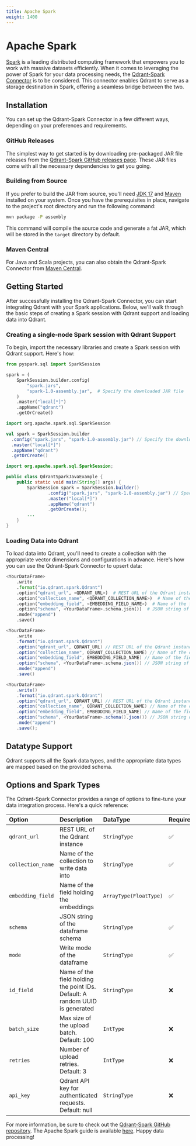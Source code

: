 ```yaml
---
title: Apache Spark
weight: 1400
---
```


# Apache Spark

[Spark](https://spark.apache.org/) is a leading distributed computing framework that empowers you to work with massive datasets efficiently. When it comes to leveraging the power of Spark for your data processing needs, the [Qdrant-Spark Connector](https://github.com/qdrant/qdrant-spark) is to be considered. This connector enables Qdrant to serve as a storage destination in Spark, offering a seamless bridge between the two.

## Installation

You can set up the Qdrant-Spark Connector in a few different ways, depending on your preferences and requirements.

### GitHub Releases

The simplest way to get started is by downloading pre-packaged JAR file releases from the [Qdrant-Spark GitHub releases page](https://github.com/qdrant/qdrant-spark/releases). These JAR files come with all the necessary dependencies to get you going.

### Building from Source

If you prefer to build the JAR from source, you'll need [JDK 17](https://www.oracle.com/java/technologies/javase/jdk17-archive-downloads.html) and [Maven](https://maven.apache.org/) installed on your system. Once you have the prerequisites in place, navigate to the project's root directory and run the following command:

```bash
mvn package -P assembly
```

This command will compile the source code and generate a fat JAR, which will be stored in the `target` directory by default.

### Maven Central

For Java and Scala projects, you can also obtain the Qdrant-Spark Connector from [Maven Central](https://central.sonatype.com/artifact/io.qdrant/spark).

## Getting Started

After successfully installing the Qdrant-Spark Connector, you can start integrating Qdrant with your Spark applications. Below, we'll walk through the basic steps of creating a Spark session with Qdrant support and loading data into Qdrant.

### Creating a single-node Spark session with Qdrant Support

To begin, import the necessary libraries and create a Spark session with Qdrant support. Here's how:

```python
from pyspark.sql import SparkSession

spark = (
    SparkSession.builder.config(
        "spark.jars",
        "spark-1.0-assembly.jar",  # Specify the downloaded JAR file
    )
    .master("local[*]")
    .appName("qdrant")
    .getOrCreate()
```

```scala
import org.apache.spark.sql.SparkSession

val spark = SparkSession.builder
  .config("spark.jars", "spark-1.0-assembly.jar") // Specify the downloaded JAR file
  .master("local[*]")
  .appName("qdrant")
  .getOrCreate()
```

```java
import org.apache.spark.sql.SparkSession;

public class QdrantSparkJavaExample {
    public static void main(String[] args) {
        SparkSession spark = SparkSession.builder()
                .config("spark.jars", "spark-1.0-assembly.jar") // Specify the downloaded JAR file
                .master("local[*]")
                .appName("qdrant")
                .getOrCreate();
        ...
    }
}
```

### Loading Data into Qdrant

To load data into Qdrant, you'll need to create a collection with the appropriate vector dimensions and configurations in advance. Here's how you can use the Qdrant-Spark Connector to upsert data:

```python
<YourDataFrame>
    .write
    .format("io.qdrant.spark.Qdrant")
    .option("qdrant_url", <QDRANT_URL>)  # REST URL of the Qdrant instance
    .option("collection_name", <QDRANT_COLLECTION_NAME>)  # Name of the collection to write data into
    .option("embedding_field", <EMBEDDING_FIELD_NAME>)  # Name of the field holding the embeddings
    .option("schema", <YourDataFrame>.schema.json())  # JSON string of the dataframe schema
    .mode("append")
    .save()
```

```scala
<YourDataFrame>
    .write
    .format("io.qdrant.spark.Qdrant")
    .option("qdrant_url", QDRANT_URL) // REST URL of the Qdrant instance
    .option("collection_name", QDRANT_COLLECTION_NAME) // Name of the collection to write data into
    .option("embedding_field", EMBEDDING_FIELD_NAME) // Name of the field holding the embeddings
    .option("schema", <YourDataFrame>.schema.json()) // JSON string of the dataframe schema
    .mode("append")
    .save()

```

```java
<YourDataFrame>
    .write()
    .format("io.qdrant.spark.Qdrant")
    .option("qdrant_url", QDRANT_URL) // REST URL of the Qdrant instance
    .option("collection_name", QDRANT_COLLECTION_NAME) // Name of the collection to write data into
    .option("embedding_field", EMBEDDING_FIELD_NAME) // Name of the field holding the embeddings
    .option("schema", <YourDataFrame>.schema().json()) // JSON string of the dataframe schema
    .mode("append")
    .save();
```

## Datatype Support

Qdrant supports all the Spark data types, and the appropriate data types are mapped based on the provided schema.

## Options and Spark Types

The Qdrant-Spark Connector provides a range of options to fine-tune your data integration process. Here's a quick reference:

| Option            | Description                                                                  | DataType               | Required |
| :---------------- | :--------------------------------------------------------------------------- | :--------------------- | :------- |
| `qdrant_url`      | REST URL of the Qdrant instance                                              | `StringType`           | ✅       |
| `collection_name` | Name of the collection to write data into                                    | `StringType`           | ✅       |
| `embedding_field` | Name of the field holding the embeddings                                     | `ArrayType(FloatType)` | ✅       |
| `schema`          | JSON string of the dataframe schema                                          | `StringType`           | ✅       |
| `mode`            | Write mode of the dataframe                                                  | `StringType`           | ✅       |
| `id_field`        | Name of the field holding the point IDs. Default: A random UUID is generated | `StringType`           | ❌       |
| `batch_size`      | Max size of the upload batch. Default: 100                                   | `IntType`              | ❌       |
| `retries`         | Number of upload retries. Default: 3                                         | `IntType`              | ❌       |
| `api_key`         | Qdrant API key for authenticated requests. Default: null                     | `StringType`           | ❌       |

For more information, be sure to check out the [Qdrant-Spark GitHub repository](https://github.com/qdrant/qdrant-spark). The Apache Spark guide is available [here](https://spark.apache.org/docs/latest/quick-start.html). Happy data processing!
